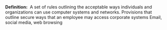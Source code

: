 **Definition:** 
 A set of rules outlining the acceptable ways individuals and organizations can use computer systems and networks.
Provisions that outline secure ways that an employee may access corporate systems
Email, social media, web browsing